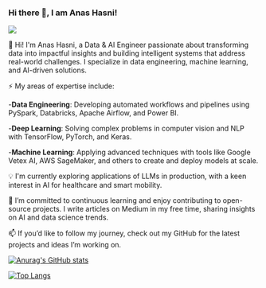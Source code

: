 ### Hi there 👋, I am Anas Hasni!
![](https://komarev.com/ghpvc/?username=your-github-anashas)

👋 Hi! I'm Anas Hasni, a Data & AI Engineer passionate about transforming data into impactful insights and building intelligent systems that address real-world challenges. I specialize in data engineering, machine learning, and AI-driven solutions.

⚡ My areas of expertise include:

-**Data Engineering**: Developing automated workflows and pipelines using PySpark, Databricks, Apache Airflow, and Power BI.

-**Deep Learning**: Solving complex problems in computer vision and NLP with TensorFlow, PyTorch, and Keras.

-**Machine Learning**: Applying advanced techniques with tools like Google Vetex AI, AWS SageMaker, and others to create and deploy models at scale.

💡 I'm currently exploring applications of LLMs in production, with a keen interest in AI for healthcare and smart mobility.

🌱 I’m committed to continuous learning and enjoy contributing to open-source projects. I write articles on Medium in my free time, sharing insights on AI and data science trends.

📫 If you’d like to follow my journey, check out my GitHub for the latest projects and ideas I’m working on.


<!--
**anashas/anashas** is a ✨ _special_ ✨ repository because its `README.md` (this file) appears on your GitHub profile.

Here are some ideas to get you started:


- 🤔 I’m looking for help with ...
- 💬 Ask me about ...
- 📫 How to reach me: ...

- ⚡ Fun fact: ...
-->
[![Anurag's GitHub stats](https://github-readme-stats.vercel.app/api?username=anashas)](https://github.com/anuraghazra/github-readme-stats)

[![Top Langs](https://github-readme-stats.vercel.app/api/top-langs/?username=anashas)](https://github.com/anuraghazra/github-readme-stats)
